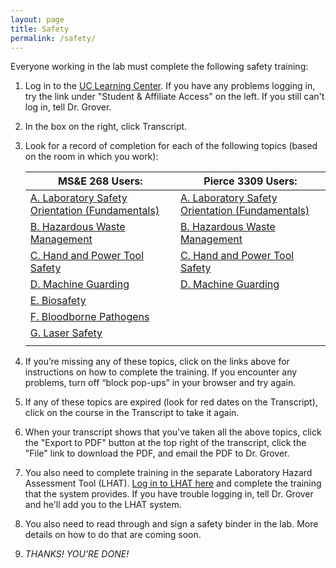 ```yaml
---
layout: page
title: Safety
permalink: /safety/
---
```


Everyone working in the lab must complete the following safety training:


 1. Log in to the [UC Learning Center](http://ucrlearning.ucr.edu).  If you have any problems logging in, try the link under "Student & Affiliate Access" on the left.  If you still can't log in, tell Dr. Grover.
 2. In the box on the right, click Transcript.
 3. Look for a record of completion for each of the following topics (based on the room in which you work):

    | MS&E 268 Users:  | Pierce 3309 Users: |
    | ------------- | ------------- |
    | [A. Laboratory Safety Orientation (Fundamentals)](http://ehs.ucr.edu/training/online/lso/indexlms.html) | [A. Laboratory Safety Orientation (Fundamentals)](http://ehs.ucr.edu/training/online/lso/indexlms.html)
    | [B. Hazardous Waste Management](http://ehs.ucr.edu/training/online/hwm/indexlms.html) | [B. Hazardous Waste Management](http://ehs.ucr.edu/training/online/hwm/indexlms.html)
    | [C. Hand and Power Tool Safety](http://ehs.ucr.edu/training/online/skillsoft/tool.html) | [C. Hand and Power Tool Safety](http://ehs.ucr.edu/training/online/skillsoft/tool.html)
    | [D. Machine Guarding](http://ehs.ucr.edu/training/online/skillsoft/machine.html) |  [D. Machine Guarding](http://ehs.ucr.edu/training/online/skillsoft/machine.html)
    | [E. Biosafety](http://www.ehs.ucr.edu/training/online/biosafety/indexlms.html) | |
    | [F. Bloodborne Pathogens](http://www.ehs.ucr.edu/training/online/bbp/indexlms.html) | |
    | [G. Laser Safety](http://ehs.ucr.edu/training/online/laser/indexlms.html) | |
    | | |

 4. If you’re missing any of these topics, click on the links above for instructions on how to complete the training.  If you encounter any problems, turn off “block pop-ups” in your browser and try again.
 5. If any of these topics are expired (look for red dates on the Transcript), click on the course in the Transcript to take it again.
 6. When your transcript shows that you've taken all the above topics, click the "Export to PDF" button at the top right of the transcript, click the "File" link to download the PDF, and email the PDF to Dr. Grover.
 7. You also need to complete training in the separate Laboratory Hazard Assessment Tool (LHAT).  [Log in to LHAT here](https://ehs.ucop.edu/lhat) and complete the training that the system provides.  If you have trouble logging in, tell Dr. Grover and he'll add you to the LHAT system.
 8. You also need to read through and sign a safety binder in the lab.  More details on how to do that are coming soon.
 9. *THANKS!  YOU'RE DONE!*




